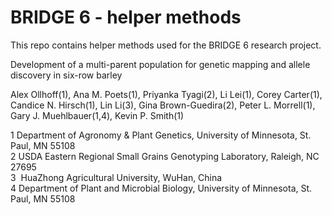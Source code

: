 # BRIDGE 6 - helper methods

This repo contains helper methods used for the BRIDGE 6 research project.

Development of a multi-parent population for genetic mapping and allele discovery in six-row barley

Alex Ollhoff(1), Ana M. Poets(1), Priyanka Tyagi(2), Li Lei(1), Corey Carter(1), Candice N. Hirsch(1), Lin Li(3), Gina Brown-Guedira(2), Peter L. Morrell(1), Gary J. Muehlbauer(1,4), Kevin P. Smith(1)

1 Department of Agronomy & Plant Genetics, University of Minnesota, St. Paul, MN 55108<br />
2 USDA Eastern Regional Small Grains Genotyping Laboratory, Raleigh, NC 27695<br />
3  HuaZhong Agricultural University, WuHan, China<br />
4 Department of Plant and Microbial Biology, University of Minnesota, St. Paul, MN 55108<br />
